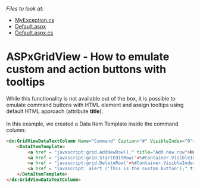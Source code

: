 <!-- default file list -->
*Files to look at*:

* [MyException.cs](./CS/WebSite/App_Code/MyException.cs)
* [Default.aspx](./CS/WebSite/Default.aspx)
* [Default.aspx.cs](./CS/WebSite/Default.aspx.cs)
<!-- default file list end -->
# ASPxGridView - How to emulate custom and action buttons with tooltips


<p>While this functionality is not available out of the box, it is possible to emulate command buttons with HTML element and assign tooltips using default HTML approach (attribute <strong>title</strong>).<br><br>In this example, we created a Data Item Template inside the command column:</p>


```aspx
<dx:GridViewDataTextColumn Name="Command" Caption="#" VisibleIndex="0">
    <DataItemTemplate>
        <a href = "javascript:grid.AddNewRow();" title="Add new row">New</a>
        <a href = "javascript:grid.StartEditRow('<%#Container.VisibleIndex%>');" title="Start edit row '<%#Container.VisibleIndex%>'">Edit</a>
        <a href = "javascript:grid.DeleteRow('<%#Container.VisibleIndex%>');" title="Delete row '<%#Container.VisibleIndex%>'">Delete</a>
        <a href = "javascript: alert ('This is the custom button');" title="Custom action">Custom action</a>
    </DataItemTemplate>
</dx:GridViewDataTextColumn>
```



<br/>



